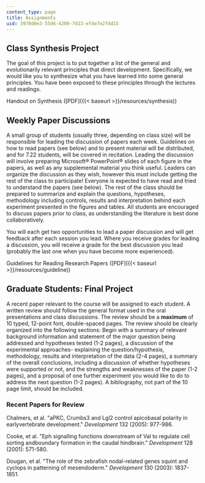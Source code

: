 ```yaml
---
content_type: page
title: Assignments
uid: 3970d0e3-55d6-4209-7d13-ef4e7e2f4d15
---
```


Class Synthesis Project
-----------------------

The goal of this project is to put together a list of the general and evolutionarily relevant principles that direct development. Specifically, we would like you to synthesize what you have learned into some general principles. You have been exposed to these principles through the lectures and readings.

Handout on Synthesis ([PDF]({{< baseurl >}}/resources/synthesis))

Weekly Paper Discussions
------------------------

A small group of students (usually three, depending on class size) will be responsible for leading the discussion of papers each week. Guidelines on how to read papers (see below) and to present material will be distributed, and for 7.22 students, will be covered in recitation. Leading the discussion will involve preparing Microsoft® PowerPoint® slides of each figure in the papers, as well as any supplemental material you think useful. Leaders can organize the discussion as they wish, however this must include getting the rest of the class to participate! Everyone is expected to have read and tried to understand the papers (see below). The rest of the class should be prepared to summarize and explain the questions, hypotheses, methodology including controls, results and interpretation behind each experiment presented in the figures and tables. All students are encouraged to discuss papers prior to class, as understanding the literature is best done collaboratively.

You will each get two opportunities to lead a paper discussion and will get feedback after each session you lead. Where you receive grades for leading a discussion, you will receive a grade for the best discussion you lead (probably the last one when you have become more experienced).

Guidelines for Reading Research Papers ([PDF]({{< baseurl >}}/resources/guideline))

Graduate Students: Final Project
--------------------------------

A recent paper relevant to the course will be assigned to each student. A written review should follow the general format used in the oral presentations and class discussions. The review should be a **maximum** of 10 typed, 12-point font, double-spaced pages. The review should be clearly organized into the following sections: Begin with a summary of relevant background information and statement of the major question being addressed and hypotheses tested (1-2 pages), a discussion of the experimental approaches- explaining the question/hypothesis, methodology, results and interpretation of the data (2-4 pages), a summary of the overall conclusions, including a discussion of whether hypotheses were supported or not, and the strengths and weaknesses of the paper (1-2 pages), and a proposal of one further experiment you would like to do to address the next question (1-2 pages). A bibliography, not part of the 10 page limit, should be included.

### Recent Papers for Review

Chalmers, et al. "aPKC, Crumbs3 and Lgl2 control apicobasal polarity in earlyvertebrate development." _Development_ 132 (2005): 977-986.

Cooke, et al. "Eph signalling functions downstream of Val to regulate cell sorting andboundary formation in the caudal hindbrain." _Development_ 128 (2001): 571-580.

Dougan, et al. "The role of the zebrafish nodal-related genes squint and cyclops in patterning of mesendoderm." _Development_ 130 (2003): 1837-1851.